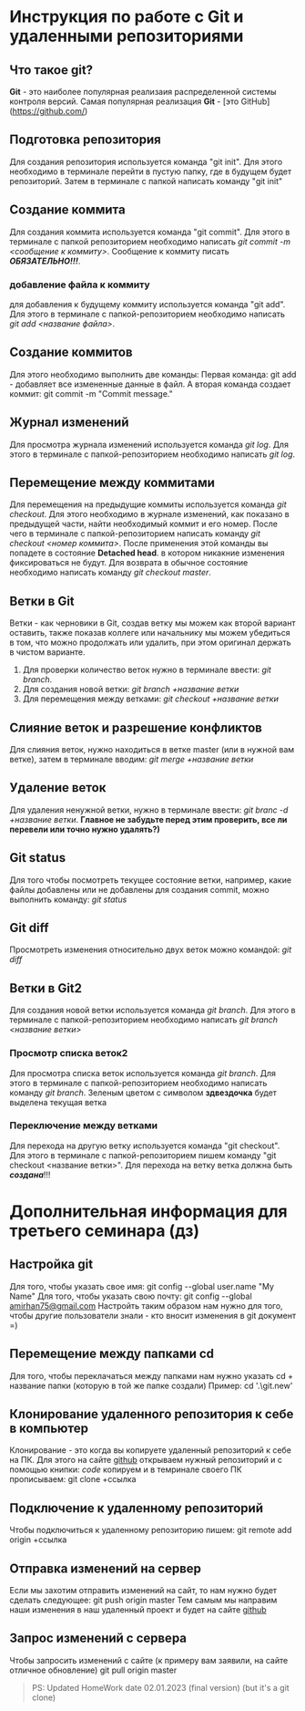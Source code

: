 # Инструкция по работе с Git и удаленными репозиториями

## Что такое git?
**Git** - это наиболее популярная реализаия распределенной системы контроля версий. Самая популярная реализация **Git** - [это GitHub] (https://github.com/)

## Подготовка репозитория
Для создания репозитория используется команда "git init". Для этого необходимо в терминале перейти в пустую папку, где в будущем будет репозиторий. Затем в терминале с папкой написать команду "git init"

## Создание коммита
Для создания коммита используется команда "git commit". Для этого в терминале с папкой репозиторием необходимо написать *git commit -m <сообщение к коммиту>*. Cообщение к коммиту писать ***ОБЯЗАТЕЛЬНО!!!***.

### добавление файла к коммиту
для добавления к будущему коммиту используется команда "git add". Для этого в терминале с папкой-репозиторием необходимо написать *git add <название файла>*.

## Создание коммитов
Для этого необходимо выполнить две команды: Первая команда: git add - добавляет все измененные данные в файл. А вторая команда создает коммит: git commit -m "Commit message."

## Журнал изменений
Для просмотра журнала изменений используется команда *git log*. Для этого в терминале с папкой-репозиторием необходимо написать *git log*.

## Перемещение между коммитами
Для перемещения на предыдущие коммиты используется команда *git checkout*. Для этого необходимо в журнале изменений, как показано в предыдущей части, найти необходимый коммит и его номер. После чего в терминале с папкой-репозиторием написать команду *git checkout <номер коммита>*. После применения этой команды вы попадете в состояние **Detached head**. в котором никакние изменения фиксироваться не будут. Для возврата в обычное состояние необходимо написать команду *git checkout master*.

## Ветки в Git
Ветки - как черновики в Git, создав ветку мы можем как второй вариант оставить, также показав коллеге или начальнику мы можем убедиться в том, что можно продолжать или удалить, при этом оригинал держать в чистом варианте. 
1) Для проверки количество веток нужно в терминале ввести: *git branch*. 
2) Для создания новой ветки: *git branch +название ветки*
3) Для перемещения между ветками: *git checkout +название ветки*

## Слияние веток и разрешение конфликтов
Для слияния веток, нужно находиться в ветке master (или в нужной вам ветке), затем в терминале вводим: *git merge +название ветки*

## Удаление веток
Для удаления ненужной ветки, нужно в терминале ввести: *git branc -d +название ветки*. **Главное не забудьте перед этим проверить, все ли перевели или точно нужно удалять?)**

## Git status
Для того чтобы посмотреть текущее состояние ветки, например, какие файлы добавлены или не добавлены для создания commit, можно выполнить команду: *git status*

## Git diff
Просмотреть изменения относительно двух веток можно командой: *git diff*

## Ветки в Git2
Для создания новой ветки используется команда *git branch*. Для этого в терминале с папкой-репозиторием необходимо написать *git branch <название ветки>*

### Просмотр списка веток2
Для просмотра списка веток используется команда *git branch*. Для этого в терминале с папкой-репозиторием необходимо написать команду *git branch*. Зеленым цветом с символом **здвездочка** будет выделена текущая ветка

### Переключение между ветками
Для перехода на другую ветку используется команда "git checkout". Для этого в терминале с папкой-репозиторием пишем команду "git checkout <название ветки>". Для перехода на ветку ветка должна быть ***создана***!!!

# Дополнительная информация для третьего семинара (дз)
## Настройка git
Для того, чтобы указать свое имя: git config --global user.name "My Name"
Для того, чтобы указать свою почту: git config --global amirhan75@gmail.com
Настройть таким образом нам нужно для того, чтобы другие пользователи знали - кто вносит изменения в git документ =)

## Перемещение между папками cd
Для того, чтобы переклачаться между папками нам нужно указать cd + название папки (которую в той же папке создали) Пример: cd '.\git.new\'

## Клонирование удаленного репозитория к себе в компьютер
Клонирование - это когда вы копируете удаленный репозиторий к себе на ПК.
Для этого на сайте [github](https://github.com/) открываем нужный репозиторий и с помощью книпки:  *code* копируем и в темринале своего ПК прописываем: git clone +ссылка

## Подключение к удаленному репозиторий 
Чтобы подключиться к удаленному репозиторию пишем: git remote add origin +ссылка

## Отправка изменений на сервер
Если мы захотим отправить изменений на сайт, то нам нужно будет сделать следующее: git push origin master
Тем самым мы направим наши изменения в наш удаленный проект и будет на сайте [github](https://github.com/)

## Запрос изменений с сервера 
Чтобы запросить изменений с сайте (к примеру вам заявили, на сайте отличное обновление) git pull origin master

>PS: Updated HomeWork date 02.01.2023 (final version) (but it's a git clone)